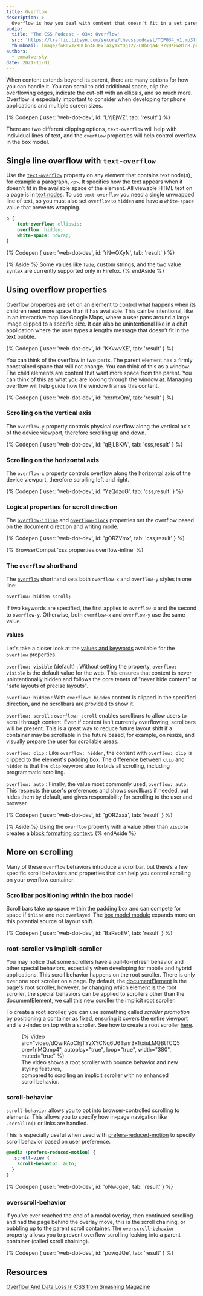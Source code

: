 ```yaml
---
title: Overflow
description: >
  Overflow is how you deal with content that doesn’t fit in a set parent size. In this module, you’ll think outside the box, and learn how to style overflowing content.
audio:
  title: 'The CSS Podcast - 034: Overflow'
  src: 'https://traffic.libsyn.com/secure/thecsspodcast/TCP034_v1.mp3?dest-id=1891556'
  thumbnail: image/foR0vJZKULb5AGJExlazy1xYDgI2/ECDb0qa4TB7yUsHwBic8.png
authors:
  - emmatwersky
date: 2021-11-01
---
```


When content extends beyond its parent, there are many options for how you can handle it. You can scroll to add additional space, clip the overflowing edges, indicate the cut-off with an ellipsis, and so much more. Overflow is especially important to consider when developing for phone applications and multiple screen sizes.

{% Codepen {
  user: 'web-dot-dev',
  id: 'LYjEjWZ',
  tab: 'result'
} %}

There are two different clipping options, `text-overflow` will help with individual lines of text, and the `overflow` properties will help control overflow in the box model.

## Single line overflow with `text-overflow`

Use the [`text-overflow`](https://developer.mozilla.org/docs/Web/CSS/text-overflow) property on any element that contains text node(s), for example a paragraph, `<p>`. It specifies how the text appears when it doesn’t fit in the available space of the element. All viewable HTML text on a page is in [text nodes](https://developer.mozilla.org/docs/Web/API/Text). To use `text-overflow` you need a single unwrapped line of text, so you must also set `overflow` to `hidden` and have a `white-space` value that prevents wrapping.

```css
p {
    text-overflow: ellipsis;
    overflow: hidden;
    white-space: nowrap;   
}
```

{% Codepen {
  user: 'web-dot-dev',
  id: 'rNwQXyN',
  tab: 'result'
} %}

{% Aside %}
Some values like `fade`, custom strings, and the two value syntax are currently supported only in Firefox.
{% endAside %}

## Using overflow properties

Overflow properties are set on an element to control what happens when its children need more space than it has available. This can be intentional, like in an interactive map like Google Maps, where a user pans around a large image clipped to a specific size. It can also be unintentional like in a chat application where the user types a lengthy message that doesn’t fit in the text bubble. 

{% Codepen {
  user: 'web-dot-dev',
  id: 'KKvwvXE',
  tab: 'result'
} %}

You can think of the overflow in two parts. The parent element has a firmly constrained space that will not change. You can think of this as a window. The child elements are content that want more space from the parent. You can think of this as what you are looking through the window at. Managing overflow will help guide how the window frames this content.

{% Codepen {
  user: 'web-dot-dev',
  id: 'xxrmxOm',
  tab: 'result'
} %}

### Scrolling on the vertical axis

The `overflow-y` property controls physical overflow along the vertical axis of the device viewport, therefore scrolling up and down.

{% Codepen {
  user: 'web-dot-dev',
  id: 'qBjLBKW',
  tab: 'css,result'
} %}

### Scrolling on the horizontal axis

The `overflow-x` property controls overflow along the horizontal axis of the device viewport, therefore scrolling left and right.

{% Codepen {
  user: 'web-dot-dev',
  id: 'YzQdzoG',
  tab: 'css,result'
} %}

### Logical properties for scroll direction

The [`overflow-inline`](https://developer.mozilla.org/docs/Web/CSS/overflow-inline) and [`overflow-block`](https://developer.mozilla.org/docs/Web/CSS/overflow-block) properties set the overflow based on the document direction and writing mode. 

{% Codepen {
  user: 'web-dot-dev',
  id: 'gORZVmx',
  tab: 'css,result'
} %}

{​% BrowserCompat 'css.properties.overflow-inline' %}

### The `overflow` shorthand

The [`overflow`](https://developer.mozilla.org/docs/Web/CSS/overflow) shorthand sets both `overflow-x` and `overflow-y` styles in one line:

```css
overflow: hidden scroll;
```

If two keywords are specified, the first applies to `overflow-x` and the second to `overflow-y`. Otherwise, both `overflow-x` and `overflow-y` use the same value.

#### values

Let's take a closer look at the [values and keywords](https://developer.mozilla.org/docs/Web/CSS/overflow#values) available for the `overflow` properties.

`overflow: visible` (default)
: Without setting the property, `overflow: visible` is the default value for the web. This ensures that content is never unintentionally hidden and follows the core tenets of "never hide content" or "safe layouts of precise layouts".

`overflow: hidden`
: With `overflow: hidden` content is clipped in the specified direction, and no scrollbars are provided to show it.

`overflow: scroll`
: `overflow: scroll` enables scrollbars to allow users to scroll through content. Even if content isn't currently overflowing, scrollbars will be present. This is a great way to reduce future layout shift if a container may be scrollable in the future based, for example, on resize, and visually prepare the user for scrollable areas.

`overflow: clip`
: Like `overflow: hidden`, the content with `overflow: clip` is clipped to the element's padding box. The difference between `clip` and `hidden` is that the `clip` keyword also forbids all scrolling, including programmatic scrolling.
 
`overflow: auto`
: Finally, the value most commonly used, `overflow: auto`. This respects the user's preferences and shows scrollbars if needed, but hides them by default, and gives responsibility for scrolling to the user and browser.

{% Codepen {
  user: 'web-dot-dev',
  id: 'gORZaaa',
  tab: 'result'
} %}

{% Aside %}
Using the `overflow` property with a value other than `visible` creates a [block formatting context](https://developer.mozilla.org/docs/Web/Guide/CSS/Block_formatting_context).
{% endAside %}

## More on scrolling

Many of these `overflow` behaviors introduce a scrollbar, but there’s a few specific scroll behaviors and properties that can help you control scrolling on your overflow container.

### Scrollbar positioning within the box model

Scroll bars take up space within the padding box and can compete for space if `inline` and not `overlayed`. The [box model module](/learn/css/box-model/#the-areas-of-the-box-model) expands more on this potential source of layout shift.

{% Codepen {
  user: 'web-dot-dev',
  id: 'BaReoEV',
  tab: 'result'
} %}

### root-scroller vs implicit-scroller

You may notice that some scrollers have a pull-to-refresh behavior and other special behaviors, especially when developing for mobile and hybrid applications. This scroll behavior happens on the root scroller. There is only ever one root scroller on a page. By default, the [documentElement](https://developer.mozilla.org/docs/Web/API/Document/documentElement) is the page's root scroller, however, by changing which element is the root scroller, the special behaviors can be applied to scrollers other than the documentElement, we call this new scroller the implicit root scroller.

To create a root scroller, you can use something called *scroller promotion* by positioning a container as fixed, ensuring it covers the entire viewport and is z-index on top with a scroller. See how to create a root scroller [here](https://codepen.io/web-dot-dev/pen/dyzPzwz).

<figure class="w-figure">
  {% Video
    src="video/dQwiPAoChjTYzXYCNg6U6Tsnr3x1/xiuLMQBtTCQ5prev1nMQ.mp4",
    autoplay="true",
    loop="true",
    width="380",
    muted="true"
  %}
  <figcaption class="w-figure">
    The video shows a root scroller with bounce behavior and new styling features, <br>
    compared to scrolling an implicit scroller with no enhanced scroll behavior. 
  </figcaption>
</figure>

### scroll-behavior

`scroll-behavior` allows you to opt into browser-controlled scrolling to elements. This allows you to specify how in-page navigation like `.scrollTo()` or links are handled.

This is especially useful when used with [prefers-reduced-motion](https://developer.mozilla.org/docs/Web/CSS/@media/prefers-reduced-motion) to specify scroll behavior based on user preference.

```css
@media (prefers-reduced-motion) {
  .scroll-view {
    scroll-behavior: auto;
  }
}
```

{% Codepen {
  user: 'web-dot-dev',
  id: 'oNwJgae',
  tab: 'result'
} %}

### overscroll-behavior

If you’ve ever reached the end of a modal overlay, then continued scrolling and had the page behind the overlay move, this is the scroll chaining, or bubbling up to the parent scroll container. The [`overscroll-behavior`](https://developer.mozilla.org/docs/Web/CSS/overscroll-behavior) property allows you to prevent overflow scrolling leaking into a parent container (called scroll chaining).

{% Codepen {
  user: 'web-dot-dev',
  id: 'powqJQe',
  tab: 'result'
} %}

## Resources

[Overflow And Data Loss In CSS from Smashing Magazine](https://www.smashingmagazine.com/2019/09/overflow-data-loss-css/)

